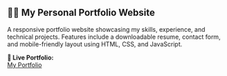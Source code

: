 ## 👨‍💻 My Personal Portfolio Website

A responsive portfolio website showcasing my skills, experience, and technical projects. Features include a downloadable resume, contact form, and mobile-friendly layout using HTML, CSS, and JavaScript.

**🔗 Live Portfolio:**  
[My Portfolio]((https://vivek-s-portfolio-3mk7.vercel.app/))
